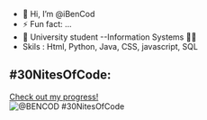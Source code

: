 - 👋 Hi, I’m @iBenCod
- ⚡ Fun fact: ...
- 📖 University student --Information Systems 🧑‍💻
- Skils : Html, Python, Java, CSS, javascript,  SQL



## #30NitesOfCode:
  [Check out my progress!](https://www.codedex.io/@BENCOD/30-nites-of-code)  
  ![@BENCOD #30NitesOfCode](https://www.codedex.io/api/petStatus?user=BENCOD)<!---
iBenCod/iBenCod is a ✨ special ✨ repository because its `README.md` (this file) appears on your GitHub profile.
You can click the Preview link to take a look at your changes.
--->
